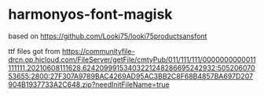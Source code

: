 # harmonyos-font-magisk

based on https://github.com/Looki75/looki75productsansfont

ttf files got from https://communityfile-drcn.op.hicloud.com/FileServer/getFile/cmtyPub/011/111/111/0000000000011111111.20210608111628.62420999153403221248286695242932:50520607053655:2800:27F307A9789BAC4269AD95AC3BB2C8F68B4857BA697D207904B1937733A2C648.zip?needInitFileName=true
